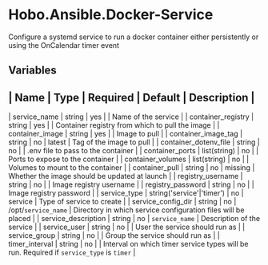 # Hobo.Ansible.Docker-Service
Configure a systemd service to run a docker container either persistently or using the OnCalendar timer event

## Variables
| Name                  | Type                      | Required | Default             | Description |
----------------------------------------------------------------------------------------------------
| service_name          | string                    | yes      |                     | Name of the service |
| container_registry    | string                    | yes      |                     | Container registry from which to pull the image |
| container_image       | string                    | yes      |                     | Image to pull |
| container_image_tag   | string                    | no       | latest              | Tag of the image to pull |
| container_dotenv_file | string                    | no       |                     | .env file to pass to the container |
| container_ports       | list(string)              | no       |                     | Ports to expose to the container |
| container_volumes     | list(string)              | no       |                     | Volumes to mount to the container |
| container_pull        | string                    | no       |  missing            | Whether the image should be updated at launch |
| registry_username     | string                    | no       |                     | Image registry username |
| registry_password     | string                    | no       |                     | Image registry password |
| service_type          | string('service'|'timer') | no       |  service            | Type of service to create |
| service_config_dir    | string                    | no       | /opt/`service_name` | Directory in which service configuration files will be placed |
| service_description   | string                    | no       |  `service_name`     | Description of the service |
| service_user          | string                    | no       |                     | User the service should run as |
| service_group         | string                    | no       |                     | Group the service should run as |
| timer_interval        | string                    | no       |                     | Interval on which timer service types will be run. Required if `service_type` is `timer` |
